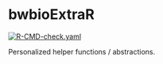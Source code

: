 # bwbioExtraR
[![R-CMD-check.yaml](https://github.com/bwbioinfo/bwbioExtraR/actions/workflows/R-CMD-check.yaml/badge.svg)](https://github.com/bwbioinfo/bwbioExtraR/actions/workflows/R-CMD-check.yaml)

Personalized helper functions / abstractions.
